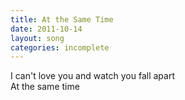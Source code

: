 ```yaml
---
title: At the Same Time
date: 2011-10-14
layout: song
categories: incomplete
---
```

I can't love you and watch you fall apart  
At the same time
